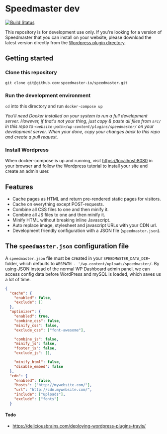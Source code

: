 # Speedmaster dev
[![Build Status](https://travis-ci.org/speedmaster-io/speedmaster.svg?branch=master)](https://travis-ci.org/speedmaster-io/speedmaster)

This repository is for development use only. If you're looking for a version of Speedmaster that you can install on your website, please download the latest version directly from the [Wordpress plugin directory](https://wordpress.org/plugins/speedmaster/).

## Getting started

### Clone this repository
```git clone git@github.com:speedmaster-io/speedmaster.git```

### Run the development environment
```cd``` into this directory and run ```docker-compose up```

*You'll need Docker installed on your system to run a full development server. However, if that's not your thing, just copy & paste all files from ```src/``` in this repo to ```<website-path>/wp-content/plugins/speedmaster/``` on your development server. When your done, copy your changes back to this repo and create a pull request.*

### Install Wordpress
When docker-compose is up and running, visit [https://localhost:8080](https://localhost:8080) in your browser and follow the Wordpress tutorial to install your site and create an admin user.

## Features
- Cache pages as HTML and return pre-rendered static pages for visitors.
- Cache on everything except POST-requests.
- Combine all CSS files to one and then minify it.
- Combine all JS files to one and then minify it.
- Minify HTML without breaking inline Javascript.
- Auto replace image, stylesheet and javascript URLs with your CDN url.
- Development friendly configuration with a JSON file (```speedmaster.json```).

## The ```speedmaster.json``` configuration file
A ```speedmaster.json``` file must be created in your ```SPEEDMASTER_DATA_DIR```-folder, which defaults to ```ABSPATH . '/wp-content/uploads/speedmaster/```. By using JSON instead of the normal WP Dashboard admin panel, we can access config data before WordPress and mySQL is loaded, which saves us a lot of time.

```json
{
  "cache": {
    "enabled": false,
    "exclude": []
  },
  "optimizer": {
    "enabled": true,
    "combine_css": false,
    "minify_css": false,
    "exclude_css": ["font-awesome"],

    "combine_js": false,
    "minify_js": false,
    "footer_js": false,
    "exclude_js": [],

    "minify_html": false,
    "disable_embed": false
  },
  "cdn": {
    "enabled": false,
    "hosts": ["http://mywebsite.com/"],
    "url": "http://cdn.mywebsite.com/",
    "include": ["uploads"],
    "exclude": ["fonts"]
  }
```

#### Todo
- https://deliciousbrains.com/deploying-wordpress-plugins-travis/
